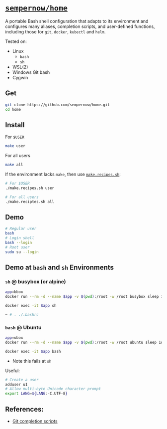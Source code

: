 # [`sempernow/home`](https://github.com/sempernow/home "GitHub.com") 

A portable Bash shell configuration that adapts to its environment 
and configures many aliases, completion scripts, and user-defined functions,
including those for `git`, `docker`, `kubectl` and `helm`.

Tested on:

- Linux
    - `bash`
    - `sh`
- WSL(2)
- Windows Git bash
- Cygwin

## Get

```bash
git clone https://github.com/sempernow/home.git
cd home
```

## Install

For `$USER`

```bash
make user
```

For all users

```bash
make all
```

If the environment lacks `make`, 
then use [`make.recipes.sh`](make.recipes.sh):

```bash
# For $USER
./make.recipes.sh user

# For all users
./make.reciptes.sh all
```

## Demo 

```bash
# Regular user
bash
# Login shell
bash --login
# Root user
sudo su --login
```

## Demo at `bash` and `sh` Environments

### `sh` @ busybox (or alpine)

```bash
app=bbox
docker run --rm -d --name $app -v $(pwd):/root -w /root busybox sleep 1d
``` 

```bash
docker exec -it $app sh
```
```bash
~ # . ./.bashrc
```

### `bash` @ Ubuntu

```bash
app=ubox
docker run --rm -d --name $app -v $(pwd):/root -w /root ubuntu sleep 1d
```

```bash
docker exec -it $app bash
```
- Note this fails at `sh`

Useful:

```bash
# Create a user
adduser u1
# Allow multi-byte Unicode character prompt
export LANG=${LANG:-C.UTF-8}
```

## References:

- [Git completion scripts](https://github.com/git/git/tree/master/contrib/completion "github.com/git")


### &nbsp;

